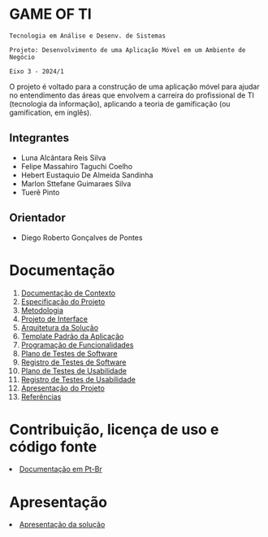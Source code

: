 # GAME OF TI

`Tecnologia em Análise e Desenv. de Sistemas`

`Projeto: Desenvolvimento de uma Aplicação Móvel em um Ambiente de Negócio`

`Eixo 3 - 2024/1`

O projeto é voltado para a construção de uma aplicação móvel para ajudar no entendimento das áreas que envolvem a carreira do profissional de TI (tecnologia da informação), aplicando a teoria de gamificação (ou gamification, em inglês).

## Integrantes

* Luna Alcântara Reis Silva
* Felipe Massahiro Taguchi Coelho
* Hebert Eustaquio De Almeida Sandinha
* Marlon Sttefane Guimaraes Silva
* Tuerê Pinto

## Orientador

* Diego Roberto Gonçalves de Pontes

# Documentação

<ol>
<li><a href="docs/01-Documentação de Contexto.md"> Documentação de Contexto</a></li>
<li><a href="docs/02-Especificação do Projeto.md"> Especificação do Projeto</a></li>
<li><a href="docs/03-Metodologia.md"> Metodologia</a></li>
<li><a href="docs/04-Projeto de Interface.md"> Projeto de Interface</a></li>
<li><a href="docs/05-Arquitetura da Solução.md"> Arquitetura da Solução</a></li>
<li><a href="docs/06-Template Padrão da Aplicação.md"> Template Padrão da Aplicação</a></li>
<li><a href="docs/07-Programação de Funcionalidades.md"> Programação de Funcionalidades</a></li>
<li><a href="docs/08-Plano de Testes de Software.md"> Plano de Testes de Software</a></li>
<li><a href="docs/09-Registro de Testes de Software.md"> Registro de Testes de Software</a></li>
<li><a href="docs/10-Plano de Testes de Usabilidade.md"> Plano de Testes de Usabilidade</a></li>
<li><a href="docs/11-Registro de Testes de Usabilidade.md"> Registro de Testes de Usabilidade</a></li>
<li><a href="docs/12-Apresentação do Projeto.md"> Apresentação do Projeto</a></li>
<li><a href="docs/13-Referências.md"> Referências</a></li>
</ol>

# Contribuição, licença de uso e código fonte

<li><a href="src/README.md">Documentação em Pt-Br</a></li>

# Apresentação

<li><a href="presentation/README.md"> Apresentação da solução</a></li>

